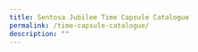 ```yaml
---
title: Sentosa Jubilee Time Capsule Catalogue
permalink: /time-capsule-catalogue/
description: ""
---
```


